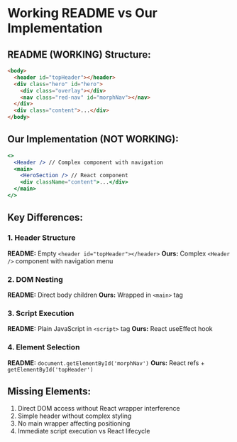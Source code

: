 # Working README vs Our Implementation

## README (WORKING) Structure:
```html
<body>
  <header id="topHeader"></header>
  <div class="hero" id="hero">
    <div class="overlay"></div>
    <nav class="red-nav" id="morphNav"></nav>
  </div>
  <div class="content">...</div>
</body>
```

## Our Implementation (NOT WORKING):
```jsx
<>
  <Header /> // Complex component with navigation
  <main>
    <HeroSection /> // React component
    <div className="content">...</div>
  </main>
</>
```

## Key Differences:

### 1. Header Structure
**README:** Empty `<header id="topHeader"></header>`
**Ours:** Complex `<Header />` component with navigation menu

### 2. DOM Nesting
**README:** Direct body children
**Ours:** Wrapped in `<main>` tag

### 3. Script Execution
**README:** Plain JavaScript in `<script>` tag
**Ours:** React useEffect hook

### 4. Element Selection
**README:** `document.getElementById('morphNav')`
**Ours:** React refs + `getElementById('topHeader')`

## Missing Elements:
1. Direct DOM access without React wrapper interference
2. Simple header without complex styling
3. No main wrapper affecting positioning
4. Immediate script execution vs React lifecycle